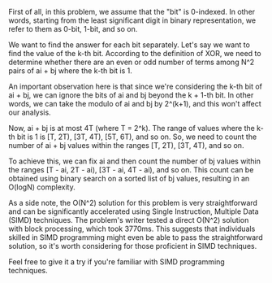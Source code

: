 First of all, in this problem, we assume that the "bit" is 0-indexed. In other words, starting from the least significant digit in binary representation, we refer to them as 0-bit, 1-bit, and so on.

We want to find the answer for each bit separately. Let's say we want to find the value of the k-th bit. According to the definition of XOR, we need to determine whether there are an even or odd number of terms among N^2 pairs of ai + bj where the k-th bit is 1.

An important observation here is that since we're considering the k-th bit of ai + bj, we can ignore the bits of ai and bj beyond the k + 1-th bit. In other words, we can take the modulo of ai and bj by 2^(k+1), and this won't affect our analysis.

Now, ai + bj is at most 4T (where T = 2^k). The range of values where the k-th bit is 1 is [T, 2T), [3T, 4T), [5T, 6T), and so on. So, we need to count the number of ai + bj values within the ranges [T, 2T), [3T, 4T), and so on.

To achieve this, we can fix ai and then count the number of bj values within the ranges [T - ai, 2T - ai), [3T - ai, 4T - ai), and so on. This count can be obtained using binary search on a sorted list of bj values, resulting in an O(logN) complexity.

As a side note, the O(N^2) solution for this problem is very straightforward and can be significantly accelerated using Single Instruction, Multiple Data (SIMD) techniques. The problem's writer tested a direct O(N^2) solution with block processing, which took 3770ms. This suggests that individuals skilled in SIMD programming might even be able to pass the straightforward solution, so it's worth considering for those proficient in SIMD techniques.

Feel free to give it a try if you're familiar with SIMD programming techniques.